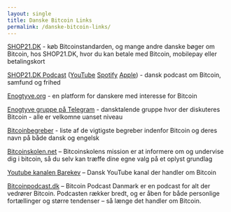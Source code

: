 ```yaml
---
layout: single
title: Danske Bitcoin Links
permalink: /danske-bitcoin-links/
---
```


[SHOP21.DK](https://shop21.dk/) - køb Bitcoinstandarden, og mange andre danske bøger om Bitcoin, hos SHOP21.DK, hvor du kan betale med Bitcoin, mobilepay eller betalingskort

[SHOP21.DK Podcast](https://shop21.dk/podcast-start/) ([YouTube](https://www.youtube.com/@shop21dk) 
[Spotify](https://creators.spotify.com/pod/profile/shop21dk/)
[Apple](https://podcasts.apple.com/dk/podcast/shop21-dk-bitcoin-samfund-frihed/id1773655036)) - dansk podcast om Bitcoin, samfund og frihed

[Enogtyve.org](https://www.enogtyve.org/) - en platform for danskere med interesse for Bitcoin

[Enogtyve gruppe på Telegram](https://t.me/enogtyvedk) - dansktalende gruppe hvor der diskuteres Bitcoin - alle er velkomne uanset niveau

[Bitcoinbegreber](https://github.com/Enogtyve/Ordliste) - liste af de vigtigste begreber indenfor Bitcoin og deres navn på både dansk og engelsk

[Bitcoinskolen.net](https://www.bitcoinskolen.net/) – Bitcoinskolens mission er at informere om og undervise dig i bitcoin, så du selv kan træffe dine egne valg på et oplyst grundlag

[Youtube kanalen Barekev](https://youtube.com/@barekev) – Dansk YouTube kanal der handler om Bitcoin 

[Bitcoinpodcast.dk](https://www.bitcoinpodcast.dk/) – Bitcoin Podcast Danmark er en podcast for alt der vedrører Bitcoin. Podcasten rækker bredt, og er åben for både personlige fortællinger og større tendenser – så længe det handler om Bitcoin.


